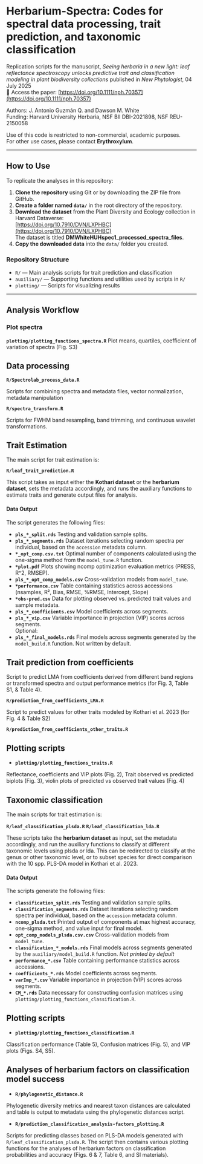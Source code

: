# Herbarium-Spectra: Codes for spectral data processing, trait prediction, and taxonomic classification  

Replication scripts for the manuscript, *Seeing herbaria in a new light: leaf reflectance spectroscopy unlocks predictive trait and classification modeling in plant biodiversity collections* published in *New Phytologist*, 04 July 2025  
📖 Access the paper: [https://doi.org/10.1111/nph.70357](https://doi.org/10.1111/nph.70357)

Authors: J. Antonio Guzmán Q. and Dawson M. White  
Funding: Harvard University Herbaria, NSF BII DBI-2021898, NSF REU-2150058  

Use of this code is restricted to non-commercial, academic purposes.  
For other use cases, please contact **Erythroxylum**.

---

## How to Use

To replicate the analyses in this repository:

1. **Clone the repository** using Git or by downloading the ZIP file from GitHub.
2. **Create a folder named `data/`** in the root directory of the repository.
3. **Download the dataset** from the Plant Diversity and Ecology collection in Harvard Dataverse:  
   [https://doi.org/10.7910/DVN/LXPHBC](https://doi.org/10.7910/DVN/LXPHBC)  
   The dataset is titled **DMWhiteHUHspec1_processed_spectra_files**.
4. **Copy the downloaded data** into the `data/` folder you created.

### Repository Structure

- `R/` — Main analysis scripts for trait prediction and classification  
- `auxiliary/` — Supporting functions and utilities used by scripts in `R/`  
- `plotting/` — Scripts for visualizing results

---

## Analysis Workflow

### Plot spectra

**`plotting/plotting_functions_spectra.R`** Plot means, quartiles, coefficient of variation of spectra (Fig. S3)
  


## Data processing
**`R/Spectrolab_process_data.R`**

Scripts for combining spectra and metadata files, vector normalization, metadata manipulation

**`R/spectra_transform.R`**

Scripts for FWHM band resampling, band trimming, and continuous wavelet transformations.



## Trait Estimation  

The main script for trait estimation is:  

**`R/leaf_trait_prediction.R`**

This script takes as input either the **Kothari dataset** or the **herbarium dataset**, sets the metadata accordingly, and runs the auxiliary functions to estimate traits and generate output files for analysis.


#### Data Output  

The script generates the following files:  
- **`pls_*_split.rds`**  Testing and validation sample splits.  
- **`pls_*_segments.rds`**  Dataset iterations selecting random spectra per individual, based on the `accession` metadata column.  
- **`*_opt_comp.csv.txt`**  Optimal number of components calculated using the one-sigma method from the `model_tune.R` function.
- **`*plot.pdf`**  Plots showing ncomp optimization evaluation metrics (PRESS, R^2, RMSEP). 
- **`pls_*_opt_comp_models.csv`**  Cross-validation models from `model_tune`.  
- **`*performance.csv`**  Table containing statistics across accessions (nsamples, R², Bias, RMSE, %RMSE, Intercept, Slope)
- **`*obs-pred.csv`**  Data for plotting observed vs. predicted trait values and sample metadata.
- **`pls_*_coefficients.csv`** Model coefficients across segments.  
- **`pls_*_vip.csv`** Variable importance in projection (VIP) scores across segments.  
Optional:
- **`pls_*_final_models.rds`**  Final models across segments generated by the `model_build.R` function. Not written by default.


## Trait prediction from coefficients

Script to predict LMA from coefficients derived from different band regions or transformed spectra and output performance metrics (for Fig. 3, Table S1, & Table 4).

**`R/prediction_from_coefficients_LMA.R`**

Script to predict values for other traits modeled by Kothari et al. 2023 (for Fig. 4 & Table S2)

**`R/prediction_from_coefficients_other_traits.R`**


## Plotting scripts

- **`plotting/plotting_functions_traits.R`**

Reflectance, coefficients and VIP plots (Fig. 2), Trait observed vs predicted biplots (Fig. 3), violin plots of predicted vs observed trait values (Fig. 4)



## Taxonomic classification 

The main scripts for trait estimation is:  

**`R/leaf_classification_plsda.R`**
**`R/leaf_classification_lda.R`**

These scripts take the **herbarium dataset** as input, set the metadata accordingly, and run the auxiliary functions to classify at different taxonomic levels using plsda or lda. This can be redirected to classify at the genus or other taxonomic level, or to subset species for direct comparison with the 10 spp. PLS-DA model in Kothari et al. 2023.

#### Data Output  

The scripts generate the following files: 
- **`classification_split.rds`**  Testing and validation sample splits.  
- **`classification_segments.rds`**  Dataset iterations selecting random spectra per individual, based on the `accession` metadata column.  
- **`ncomp_plsda.txt`**  Printed output of components at max highest accuracy, one-sigma method, and value input for final model.   
- **`opt_comp_models_plsda.csv.csv`**  Cross-validation models from `model_tune`.  
- **`classification_*_models.rds`**  Final models across segments generated by the `auxiliary/model_build.R` function. *Not printed by default*
- **`performance_*.csv`**  Table containing performance statistics across accessions.
- **`coefficients_*.rds`** Model coefficients across segments.  
- **`varImp_*.csv`** Variable importance in projection (VIP) scores across segments.
- **`CM_*.rds`** Data necessary for constructing confusion matrices using `plotting/plotting_functions_classification.R`.


## Plotting scripts
- **`plotting/plotting_functions_classification.R`**

Classification performance (Table 5), Confusion matrices (Fig. 5), and VIP plots (Figs. S4, S5).

## Analyses of herbarium factors on classification model success

- **`R/phylogenetic_distance.R`**

Phylogenetic diversity metrics and nearest taxon distances are calculated and table is output to metadata using the phylogenetic distances script.

- **`R/prediction_classification_analysis-factors_plotting.R`**

Scripts for predicting classes based on PLS-DA models generated with `R/leaf_classification_plsda.R`.
The script then contains various plotting functions for the analyses of herbarium factors on classification probabilities and accuracy (Figs. 6 & 7, Table 6, and SI materials).





